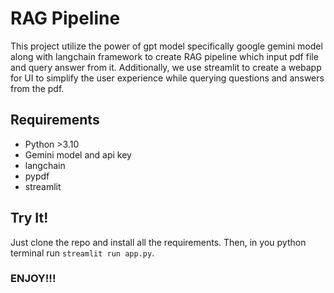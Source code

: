 # RAG Pipeline
This project utilize the power of gpt model specifically google gemini model along with langchain framework to create RAG pipeline which input pdf file and query answer from it. 
Additionally, we use streamlit to create a webapp for UI to simplify the user experience while querying questions and answers from the pdf.


## Requirements
* Python >3.10
* Gemini model and api key
* langchain
* pypdf
* streamlit

## Try It!
Just clone the repo and install all the requirements.
Then, in you python terminal run ```streamlit run app.py```.

### ENJOY!!!
  
